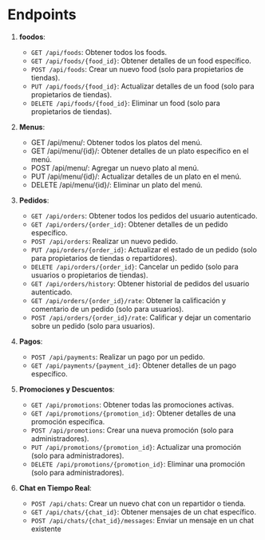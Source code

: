 # Endpoints

1. **foodos**:

   - `GET /api/foods`: Obtener todos los foods.
   - `GET /api/foods/{food_id}`: Obtener detalles de un food específico.
   - `POST /api/foods`: Crear un nuevo food (solo para propietarios de tiendas).
   - `PUT /api/foods/{food_id}`: Actualizar detalles de un food (solo para propietarios de tiendas).
   - `DELETE /api/foods/{food_id}`: Eliminar un food (solo para propietarios de tiendas).

2. **Menus**:

   - GET /api/menu/: Obtener todos los platos del menú.
   - GET /api/menu/{id}/: Obtener detalles de un plato específico en el menú.
   - POST /api/menu/: Agregar un nuevo plato al menú.
   - PUT /api/menu/{id}/: Actualizar detalles de un plato en el menú.
   - DELETE /api/menu/{id}/: Eliminar un plato del menú.

3. **Pedidos**:

   - `GET /api/orders`: Obtener todos los pedidos del usuario autenticado.
   - `GET /api/orders/{order_id}`: Obtener detalles de un pedido específico.
   - `POST /api/orders`: Realizar un nuevo pedido.
   - `PUT /api/orders/{order_id}`: Actualizar el estado de un pedido (solo para propietarios de tiendas o repartidores).
   - `DELETE /api/orders/{order_id}`: Cancelar un pedido (solo para usuarios o propietarios de tiendas).
   - `GET /api/orders/history`: Obtener historial de pedidos del usuario autenticado.
   - `GET /api/orders/{order_id}/rate`: Obtener la calificación y comentario de un pedido (solo para usuarios).
   - `POST /api/orders/{order_id}/rate`: Calificar y dejar un comentario sobre un pedido (solo para usuarios).

4. **Pagos**:

   - `POST /api/payments`: Realizar un pago por un pedido.
   - `GET /api/payments/{payment_id}`: Obtener detalles de un pago específico.

5. **Promociones y Descuentos**:

   - `GET /api/promotions`: Obtener todas las promociones activas.
   - `GET /api/promotions/{promotion_id}`: Obtener detalles de una promoción específica.
   - `POST /api/promotions`: Crear una nueva promoción (solo para administradores).
   - `PUT /api/promotions/{promotion_id}`: Actualizar una promoción (solo para administradores).
   - `DELETE /api/promotions/{promotion_id}`: Eliminar una promoción (solo para administradores).

6. **Chat en Tiempo Real**:

   - `POST /api/chats`: Crear un nuevo chat con un repartidor o tienda.
   - `GET /api/chats/{chat_id}`: Obtener mensajes de un chat específico.
   - `POST /api/chats/{chat_id}/messages`: Enviar un mensaje en un chat existente
